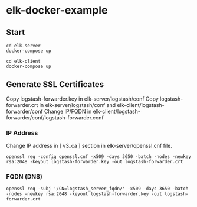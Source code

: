 # elk-docker-example

## Start
```shell
cd elk-server
docker-compose up
```

```shell
cd elk-client
docker-compose up
```

## Generate SSL Certificates

Copy logstash-forwarder.key in elk-server/logstash/conf
Copy logstash-forwarder.crt in elk-server/logstash/conf and elk-client/logstash-forwarder/conf
Change IP/FQDN in elk-client/logstash-forwarder/conf/logstash-forwarder.conf

### IP Address
Change IP address in [ v3_ca ] section in elk-server/openssl.cnf file.
```shell
openssl req -config openssl.cnf -x509 -days 3650 -batch -nodes -newkey rsa:2048 -keyout logstash-forwarder.key -out logstash-forwarder.crt
```

### FQDN (DNS)
```shell
openssl req -subj '/CN=logstash_server_fqdn/' -x509 -days 3650 -batch -nodes -newkey rsa:2048 -keyout logstash-forwarder.key -out logstash-forwarder.crt
```



